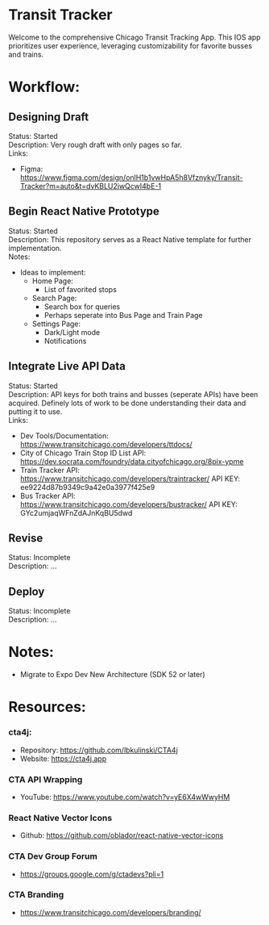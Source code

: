 # Transit Tracker
Welcome to the comprehensive Chicago Transit Tracking App. This IOS app prioritizes user experience, leveraging customizability for favorite busses and trains.

# Workflow:
## Designing Draft
Status: Started  
Description: Very rough draft with only pages so far.  
Links:  
- Figma: https://www.figma.com/design/onlH1b1vwHpA5h8Vfznyky/Transit-Tracker?m=auto&t=dvKBLU2jwQcwI4bE-1

## Begin React Native Prototype
Status: Started  
Description: This repository serves as a React Native template for further implementation.  
Notes:  
- Ideas to implement:
    - Home Page:
        - List of favorited stops
    - Search Page:
        - Search box for queries
        - Perhaps seperate into Bus Page and Train Page
    - Settings Page:
        - Dark/Light mode
        - Notifications

## Integrate Live API Data
Status: Started  
Description: API keys for both trains and busses (seperate APIs) have been acquired. Definely lots of work to be done understanding their data and putting it to use.  
Links:  
- Dev Tools/Documentation: https://www.transitchicago.com/developers/ttdocs/
- City of Chicago Train Stop ID List API: https://dev.socrata.com/foundry/data.cityofchicago.org/8pix-ypme
- Train Tracker API: https://www.transitchicago.com/developers/traintracker/
    API KEY: ee9224d87b9349c9a42e0a3977f425e9
- Bus Tracker API: https://www.transitchicago.com/developers/bustracker/
    API KEY: GYc2umjaqWFnZdAJnKqBU5dwd

## Revise
Status: Incomplete  
Description: ...  

## Deploy
Status: Incomplete  
Description: ...  

# Notes:
- Migrate to Expo Dev New Architecture (SDK 52 or later)

# Resources:
### cta4j:
- Repository: https://github.com/lbkulinski/CTA4j 
- Website: https://cta4j.app

### CTA API Wrapping
- YouTube: https://www.youtube.com/watch?v=yE6X4wWwyHM

### React Native Vector Icons
- Github: https://github.com/oblador/react-native-vector-icons

### CTA Dev Group Forum
- https://groups.google.com/g/ctadevs?pli=1

### CTA Branding
- https://www.transitchicago.com/developers/branding/